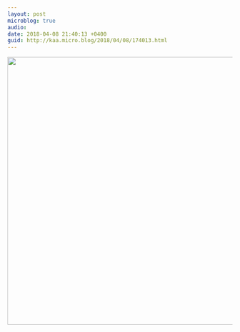 ```yaml
---
layout: post
microblog: true
audio: 
date: 2018-04-08 21:40:13 +0400
guid: http://kaa.micro.blog/2018/04/08/174013.html
---
```



<img src="https://micro.kaa.bz/uploads/2018/3b1f2e3fbc.jpg" width="600" height="600" />
